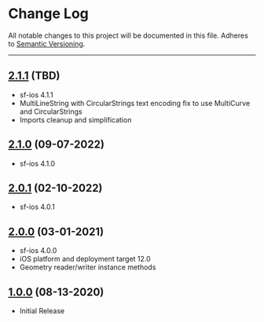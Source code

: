 # Change Log
All notable changes to this project will be documented in this file.
Adheres to [Semantic Versioning](http://semver.org/).

---

## [2.1.1](https://github.com/ngageoint/simple-features-wkt-ios/releases/tag/2.1.1) (TBD)

* sf-ios 4.1.1
* MultiLineString with CircularStrings text encoding fix to use MultiCurve and CircularStrings
* Imports cleanup and simplification

## [2.1.0](https://github.com/ngageoint/simple-features-wkt-ios/releases/tag/2.1.0) (09-07-2022)

* sf-ios 4.1.0

## [2.0.1](https://github.com/ngageoint/simple-features-wkt-ios/releases/tag/2.0.1) (02-10-2022)

* sf-ios 4.0.1

## [2.0.0](https://github.com/ngageoint/simple-features-wkt-ios/releases/tag/2.0.0) (03-01-2021)

* sf-ios 4.0.0
* iOS platform and deployment target 12.0
* Geometry reader/writer instance methods

## [1.0.0](https://github.com/ngageoint/simple-features-wkt-ios/releases/tag/1.0.0) (08-13-2020)

* Initial Release
